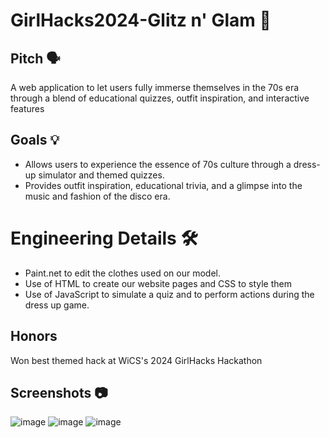 # GirlHacks2024-Glitz n' Glam 🪩 
## Pitch 🗣️
A web application to let users fully immerse themselves in the 70s era through a blend of educational quizzes, outfit inspiration, and interactive features

## Goals 💡
- Allows users to experience the essence of 70s culture through a dress-up simulator and themed quizzes.
- Provides outfit inspiration, educational trivia, and a glimpse into the music and fashion of the disco era.

# Engineering Details 🛠️
- Paint.net to edit the clothes used on our model.
- Use of HTML to create our website pages and CSS to style them
- Use of JavaScript to simulate a quiz and to perform actions during the dress up game.

## Honors
Won best themed hack at WiCS's 2024 GirlHacks Hackathon

## Screenshots 📷
![image](https://github.com/user-attachments/assets/14c4f0ff-ddb9-49d1-af34-a5282a7e90fa)
![image](https://github.com/user-attachments/assets/17d7e7da-cf15-4133-91fd-1248cb039c1f)
![image](https://github.com/user-attachments/assets/e0c6bdbc-e2fa-4d26-a49f-e36ce7d4dbb0)


